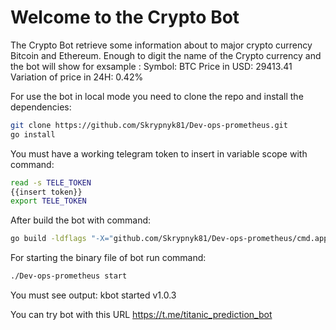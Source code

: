 # Welcome to the Crypto Bot
The Crypto Bot retrieve some information about to major crypto currency Bitcoin and Ethereum. Enough to 
digit the name of the Crypto currency and the bot will show for exsample :
Symbol: BTC
Price in USD: 29413.41
Variation of price in 24H: 0.42%

For use the bot in local mode you need to clone the repo and install the dependencies:
```bash 
git clone https://github.com/Skrypnyk81/Dev-ops-prometheus.git
go install
```
You must have a working telegram token to insert in variable scope with command:
```bash
read -s TELE_TOKEN
{{insert token}}
export TELE_TOKEN
```
After build the bot with command:
```bash
go build -ldflags "-X="github.com/Skrypnyk81/Dev-ops-prometheus/cmd.appVersion=v1.0.3
```
For starting the binary file of bot run command:
```bash
./Dev-ops-prometheus start
```
You must see output: kbot started v1.0.3 

You can try bot with this URL https://t.me/titanic_prediction_bot
